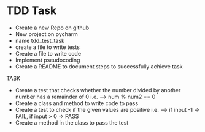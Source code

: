 # TDD Task
- Create a new Repo on github
- New project on pycharm
- name tdd_test_task
- create a file to write tests
- Create a file to write code
- Implement pseudocoding
- Create a README to document steps to successfully
achieve task

TASK
- Create a test that checks whether the number 
divided by another number has a remainder of 0 
i.e. --> num % num2 == 0
- Create a class and method to write code to pass
- Create a test to check if the given values are 
positive i.e. --> if input -1 => FAIL, if input > 0 => PASS
- Create a method in the class to pass the test